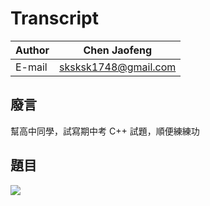 # Transcript

|Author|Chen Jaofeng|
|---|---
|E-mail|sksksk1748@gmail.com

## 廢言

幫高中同學，試寫期中考 C++ 試題，順便練練功

## 題目

![](https://i.imgur.com/u3gv5YH.jpg)